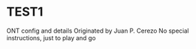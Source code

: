 # TEST1
ONT config and details 
Originated by Juan P. Cerezo 
No special instructions, just to play and go
